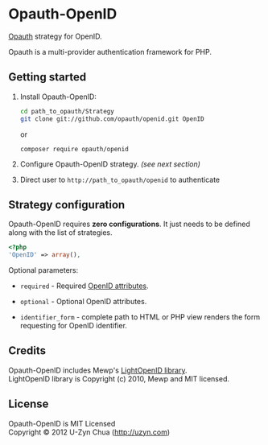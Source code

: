 Opauth-OpenID
=============
[Opauth][1] strategy for OpenID.

Opauth is a multi-provider authentication framework for PHP.

Getting started
----------------
1. Install Opauth-OpenID:
   ```bash
   cd path_to_opauth/Strategy
   git clone git://github.com/opauth/openid.git OpenID
   ```
   or
   ```
   composer require opauth/openid
   ```
   
2. Configure Opauth-OpenID strategy. _(see next section)_

3. Direct user to `http://path_to_opauth/openid` to authenticate


Strategy configuration
----------------------

Opauth-OpenID requires **zero configurations**. It just needs to be defined along with the list of strategies.

```php
<?php
'OpenID' => array(),
```

Optional parameters:

- `required` - Required [OpenID attributes](http://openid.net/specs/openid-attribute-properties-list-1_0-01.html).

- `optional` - Optional OpenID attributes.

- `identifier_form` - complete path to HTML or PHP view renders the form requesting for OpenID identifier.

Credits
-------
Opauth-OpenID includes Mewp's [LightOpenID library](https://gitorious.org/lightopenid/lightopenid).  
LightOpenID library is Copyright (c) 2010, Mewp and MIT licensed.

License
---------
Opauth-OpenID is MIT Licensed  
Copyright © 2012 U-Zyn Chua (http://uzyn.com)

[1]: https://github.com/opauth/opauth
